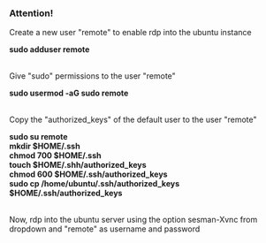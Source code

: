 <h3>Attention!</h3>
<p>Create a new user "remote" to enable rdp into the ubuntu instance</p>
<b>sudo adduser remote</b><br>
<br>
<p>Give "sudo" permissions to the user "remote"</p>
<b>sudo usermod -aG sudo remote</b><br>
<br>
<p>Copy the "authorized_keys" of the default user to the user "remote"</p>
<b>sudo su remote</b><br>
<b>mkdir $HOME/.ssh</b><br>
<b>chmod 700 $HOME/.ssh</b><br>
<b>touch $HOME/.shh/authorized_keys</b><br>
<b>chmod 600 $HOME/.ssh/authorized_keys</b><br>
<b>sudo cp /home/ubuntu/.ssh/authorized_keys $HOME/.ssh/authorized_keys</b><br>
<br>
<p>Now, rdp into the ubuntu server using the option sesman-Xvnc from dropdown and "remote" as username and password</p>
